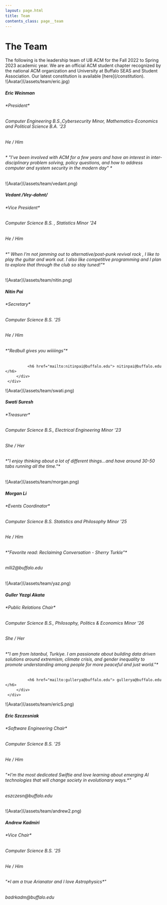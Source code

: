 ```yaml
---
layout: page.html
title: Team
contents_class: page__team
---
```


# The Team

<div class = "page-description">
    The following is the leadership team of UB ACM for the Fall 2022 to Spring 2023
    academic year. We are an official ACM student chapter recognized by the national
    ACM organization and University at Buffalo SEAS and Student Association. Our
    latest constitution is available [here](/constitution).
</div>

<div class = "team">
  <div class="flip-card">
     <div class="flip-card-inner">
         <div class="flip-card-front">
              ![Avatar](/assets/team/eric.jpg)
              <div class="description">
                  <h5> Eric Weinman </h5>
                  <h6> *President* </h6>
              </div>
         </div>
         <div class="flip-card-back">
              <h6> Computer Engineering B.S.,Cybersecurity Minor, Mathematics-Economics and Political Science B.A.  '23</h6>
              <h6> He / Him</h6>
              <h6> * "I've been involved with ACM for a few years and have an interest in inter-disciplinary problem solving, policy questions, and how to address computer and system security in the modern day" * </h6>
         </div>
     </div>
  </div>


  <div class="flip-card">
     <div class="flip-card-inner">
         <div class="flip-card-front">
              ![Avatar](/assets/team/vedant.png)
              <div class="description">
                  <h5> Vedant /Vey-dahnt/</h5>
                  <h6> *Vice President* </h6>
              </div>
         </div>
         <div class="flip-card-back">
              <h6> Computer Science B.S. , Statistics Minor '24 </h6>
              <h6> He / Him </h6>
              <h6> *" When I’m not jamming out to alternative/post-punk revival rock , I like to play the guitar and work out. I also like competitive programming and I plan to explore that through the club so stay tuned!"* </h6>
         </div>
     </div>
  </div>

  <div class="flip-card">
     <div class="flip-card-inner">
         <div class="flip-card-front">
              ![Avatar](/assets/team/nitin.png)
              <div class="description">
                  <h5> Nitin Pai </h5>
                  <h6> *Secretary* </h6>
              </div>
         </div>
         <div class="flip-card-back">
              <h6> Computer Science B.S. '25 </h6>
              <h6> He / Him </h6>
              <h6> *"Redbull gives you wiiiiings"* </h6>

              <h6 href="mailto:nitinpai@buffalo.edu"> nitinpai@buffalo.edu </h6>
         </div>
     </div>
  </div>

  <div class="flip-card">
     <div class="flip-card-inner">
         <div class="flip-card-front">
              ![Avatar](/assets/team/swati.png)
              <div class="description">
                  <h5> Swati Suresh </h5>
                  <h6> *Treasurer* </h6>
              </div>
         </div>
         <div class="flip-card-back">
              <h6> Computer Science B.S., Electrical Engineering Minor '23</h6>
              <h6> She / Her </h6>
              <h6> *"I enjoy thinking about a lot of different things...and have around 30-50 tabs running all the time."* </h6>
         </div>
     </div>
  </div>

  <div class="flip-card">
     <div class="flip-card-inner">
         <div class="flip-card-front">
              ![Avatar](/assets/team/morgan.png)
              <div class="description">
                  <h5> Morgan Li </h5>
                  <h6> *Events Coordinator* </h6>
              </div>
         </div>
         <div class="flip-card-back">
              <h6> Computer Science B.S. Statistics and Philosophy Minor '25 </h6>
              <h6> He / Him </h6>
              <h6> *"Favorite read: Reclaiming Conversation - Sherry Turkle"* </h6>
              <h6 href="mailto:mlli2@buffalo.edu"> mlli2@buffalo.edu </h6>
         </div>
     </div>
  </div>

  <div class="flip-card">
     <div class="flip-card-inner">
         <div class="flip-card-front">
              ![Avatar](/assets/team/yaz.png)
              <div class="description">
                  <h5> Guller Yazgi Akata</h5>
                  <h6> *Public Relations Chair* </h6>
              </div>
         </div>
         <div class="flip-card-back">
              <h6> Computer Science B.S., Philosophy, Politics & Economics Minor '26 </h6>
              <h6> She / Her </h6>
              <h6> *"I am from Istanbul, Turkiye. I am passionate about building data driven solutions around extremism, climate crisis, and gender inequality to promote understanding among people for more peaceful and just world."* </h6>

              <h6 href="mailto:gullerya@buffalo.edu"> gullerya@buffalo.edu </h6>
         </div>
     </div>
  </div>
      <div class="flip-card">
        <div class="flip-card-inner">
         <div class="flip-card-front">
              ![Avatar](/assets/team/ericS.png)
              <div class="description">
                  <h5> Eric Szczesniak </h5>
                  <h6> *Software Engineering Chair* </h6>
              </div>
         </div>
         <div class="flip-card-back">
              <h6> Computer Science B.S. '25 </h6>
              <h6> He / Him </h6>
              <h6>"*I'm the most dedicated Swiftie and love learning about emerging AI technologies that will change society in evolutionary ways.*"</h6>
              <h6 href="mailto:eszczesn@buffalo.edu"> eszczesn@buffalo.edu </h6>
         </div>
     </div>
  </div>

  <div class="flip-card">
     <div class="flip-card-inner">
         <div class="flip-card-front">
              ![Avatar](/assets/team/andrew2.png)
              <div class="description">
                  <h5>  Andrew Kadmiri </h5>
                  <h6> *Vice Chair* </h6>
              </div>
         </div>
         <div class="flip-card-back">
              <h6> Computer Science B.S. '25 </h6>
              <h6> He / Him </h6>
              <h6>"*I am a true Arianator and I love Astrophysics*"</h6>
              <h6 href="mailto:badrkadm@buffalo.edu"> badrkadm@buffalo.edu </h6>
         </div>
     </div>
  </div>


  </div>
